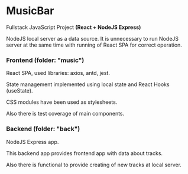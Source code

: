 # MusicBar

Fullstack JavaScript Project **(React + NodeJS Express)**

NodeJS local server as a data source. It is unnecessary to run NodeJS server at the same time with running of React SPA for correct operation.

<h3> Frontend (folder: "music") </h3>

React SPA, used libraries: axios, antd, jest.

State management implemented using local state and React Hooks (useState).

CSS modules have been used as stylesheets.

Also there is test coverage of main components.

<h3> Backend (folder: "back") </h3>

NodeJS Express app.

This backend app provides frontend app with data about tracks.

Also there is functional to provide creating of new tracks at local server.